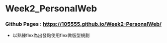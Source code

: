 # Week2_PersonalWeb

### Github Pages : https://105555.github.io/Week2-PersonalWeb/
  - 以熟練flex為出發點使用flex做版型規劃
